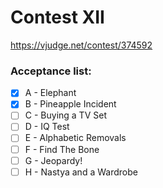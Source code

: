 # Contest XII

https://vjudge.net/contest/374592

### Acceptance list:

- [x] A - Elephant
- [x] B - Pineapple Incident
- [ ] C - Buying a TV Set
- [ ] D - IQ Test
- [ ] E - Alphabetic Removals
- [ ] F - Find The Bone
- [ ] G - Jeopardy!
- [ ] H - Nastya and a Wardrobe